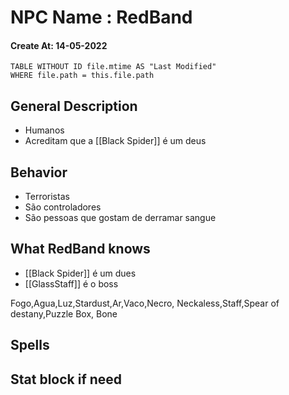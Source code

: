 # NPC Name : RedBand
#### Create At: 14-05-2022
```dataview  
TABLE WITHOUT ID file.mtime AS "Last Modified"  
WHERE file.path = this.file.path  
```

## General Description
- Humanos
- Acreditam que a [[Black Spider]] é um deus


## Behavior
- Terroristas
- São controladores
- São pessoas que gostam de derramar sangue

## What RedBand knows
- [[Black Spider]] é um dues
- [[GlassStaff]] é o boss


Fogo,Agua,Luz,Stardust,Ar,Vaco,Necro,
Neckaless,Staff,Spear of destany,Puzzle Box, Bone

## Spells


## Stat block if need

